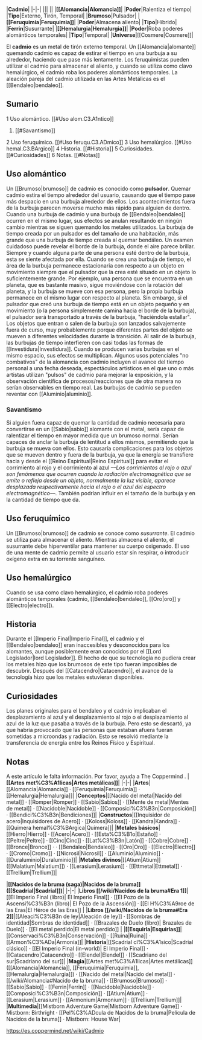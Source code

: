 

|**Cadmio**|
|-|-|
|||
||
|**[[Alomancia\|Alomancia]]**|
|**Poder**|Ralentiza el tiempo|
|**Tipo**|Externo, Tirón, Temporal|
|**Brumoso**|Pulsador|
|**[[Feruquimia\|Feruquimia]]**|
|**Poder**|Almacena aliento|
|**Tipo**|Hibrido|
|**Ferrin**|Susurrante|
|**[[Hemalurgia\|Hemalurgia]]**|
|**Poder**|Roba poderes alománticos temporales|
|**Tipo**|Temporal|
|**Universe**|[[Cosmere\|Cosmere]]|

El **cadmio** es un metal de tirón externo temporal. Un [[Alomancia\|alomante]] quemando cadmio es capaz de estirar el tiempo en una burbuja a su alrededor, haciendo que pase más lentamente. Los feruquimistas pueden utilizar el cadmio para almacenar el aliento, y cuando se utiliza como clavo hemalúrgico, el cadmio roba los poderes alománticos temporales.
La aleación pareja del cadmio utilizada en las Artes Metálicas es el [[Bendaleo\|bendaleo]].

## Sumario

1 Uso alomántico. [[#Uso alom.C3.A1ntico]] 

1. [[#Savantismo]] 


2 Uso feruquímico. [[#Uso feruqu.C3.ADmico]] 
3 Uso hemalúrgico. [[#Uso hemal.C3.BArgico]] 
4 Historia. [[#Historia]] 
5 Curiosidades. [[#Curiosidades]] 
6 Notas. [[#Notas]] 


## Uso alomántico
Un [[Brumoso\|brumoso]] de cadmio es conocido como **pulsador**. Quemar cadmio estira el tiempo alrededor del usuario, causando que el tiempo pase más despacio en una burbuja alrededor de ellos. Los acontecimientos fuera de la burbuja parecen moverse mucho más rápido para alguien de dentro.
Cuando una burbuja de cadmio y una burbuja de [[Bendaleo\|bendaleo]] ocurren en el mismo lugar, sus efectos se anulan resultando en ningún cambio mientras se siguen quemando los metales utilizados. La burbuja de tiempo creada por un pulsador es del tamaño de una habitación, más grande que una burbuja de tiempo creada al quemar bendáleo. Un examen cuidadoso puede revelar el borde de la burbuja, donde el aire parece brillar. Siempre y cuando alguna parte de una persona esté dentro de la burbuja, esta se siente afectada por ella.
Cuando se crea una burbuja de tiempo, el área de la burbuja permanece estacionaria con respecto a un objeto en movimiento siempre que el pulsador que la crea esté situado en un objeto lo suficientemente grande. Por ejemplo, una persona que se encuentra en un planeta, que es bastante masivo, sigue moviéndose con la rotación del planeta, y la burbuja se mueve con esa persona, pero la propia burbuja permanece en el mismo lugar con respecto al planeta. Sin embargo, si el pulsador que creó una burbuja de tiempo está en un objeto pequeño y en movimiento (o la persona simplemente camina hacia el borde de la burbuja), el pulsador será transportado a través de la burbuja, "haciéndola estallar". Los objetos que entran o salen de la burbuja son lanzados salvajemente fuera de curso, muy probablemente porque diferentes partes del objeto se mueven a diferentes velocidades durante la transición. Al salir de la burbuja, las burbujas de tiempo interfieren con casi todas las formas de [[Investidura\|Investidura]]. Cuando se producen varias burbujas en el mismo espacio, sus efectos se multiplican.
Algunos usos potenciales "no combativos" de la alomancia con cadmio incluyen el avance del tiempo personal a una fecha deseada, espectáculos artísticos en el que uno o más artistas utilizan "pulsos" de cadmio para mejorar la exposición, y la observación científica de procesos/reacciones que de otra manera no serían observables en tiempo real.
Las burbujas de cadmio se pueden reventar con [[Aluminio\|aluminio]].

### Savantismo
Si alguien fuera capaz de quemar la cantidad de cadmio necesaria para convertirse en un [[Sabio\|sabio]] alomante con el metal, sería capaz de ralentizar el tiempo en mayor medida que un brumoso normal. Serían capaces de anclar la burbuja de lentitud a ellos mismos, permitiendo que la burbuja se mueva con ellos. Esto causaría complicaciones para los objetos que se mueven dentro y fuera de la burbuja, ya que la energía se transfiere hacia y desde el [[Reino Espiritual\|Reino Espiritual]] para evitar el corrimiento al rojo y el corrimiento al azul *––Los corrimientos al rojo o azul son fenómenos que ocurren cuando la radiación electromagnética que se emite o refleja desde un objeto, normalmente la luz visible, aparece desplazada respectivamente hacia el rojo o el azul del espectro electromagnético––*. También podrían influir en el tamaño de la burbuja y en la cantidad de tiempo que da.

## Uso feruquímico
Un [[Brumoso\|brumoso]] de cadmio se conoce como *susurrante*. El cadmio se utiliza para almacenar el aliento. Mientras almacena el aliento, el susurrante debe hiperventilar para mantener su cuerpo oxigenado. El uso de una mente de cadmio permite al usuario estar sin respirar, o introducir oxígeno extra en su torrente sanguíneo.

## Uso hemalúrgico
Cuando se usa como clavo hemalúrgico, el cadmio roba poderes alománticos temporales (cadmio, [[Bendaleo\|bendaleo]], [[Oro\|oro]] y [[Electro\|electro]]).

## Historia
Durante el [[Imperio Final\|Imperio Final]], el cadmio y el [[Bendaleo\|bendaleo]] eran inaccesibles y desconocidos para los alomantes, aunque posiblemente eran conocidos por el [[Lord Legislador\|lord Legislador]]. El hecho de que su tecnología no pudiera crear los metales hizo que los brumosos de este tipo fueran imposibles de descubrir. Después del [[Catacendro\|Catacendro]], el avance de la tecnología hizo que los metales estuvieran disponibles.

## Curiosidades
Los planes originales para el bendaleo y el cadmio implicaban el desplazamiento al azul y el desplazamiento al rojo o el desplazamiento al azul de la luz que pasaba a través de la burbuja. Pero esto se descartó, ya que habría provocado que las personas que estaban afuera fueran sometidas a microondas y radiación. Esto se resolvió mediante la transferencia de energía entre los Reinos Físico y Espiritual.
## Notas

A este artículo le falta información. Por favor, ayuda a The Coppermind .
|**[[Artes met%C3%A1licas\|Artes metálicas]]**|
|-|-|
|**Artes**|[[Alomancia\|Alomancia]] · [[Feruquimia\|Feruquimia]] · [[Hemalurgia\|Hemalurgia]]|
|**Conceptos**|[[Nacido del metal\|Nacido del metal]] · [[Romper\|Romper]] · [[Sabio\|Sabios]] · [[Mente de metal\|Mentes de metal]] · [[Nacidoble\|Nacidoble]] · [[Composici%C3%B3n\|Composición]] · [[Bendici%C3%B3n\|Bendiciones]]|
|**Constructos**|[[Inquisidor de acero\|Inquisidores de Acero]] · [[Koloss\|Koloss]] · [[Kandra\|Kandra]] · [[Quimera hemal%C3%BArgica\|Quimera]]|
|**Metales básicos**|[[Hierro\|Hierro]] · [[Acero\|Acero]] · [[Esta%C3%B1o\|Estaño]] · [[Peltre\|Peltre]] · [[Cinc\|Cinc]] · [[Lat%C3%B3n\|Latón]] · [[Cobre\|Cobre]] · [[Bronce\|Bronce]] ·  · [[Bendaleo\|Bendaleo]] · [[Oro\|Oro]] · [[Electro\|Electro]] · [[Cromo\|Cromo]] · [[Nicrosil\|Nicrosil]] · [[Aluminio\|Aluminio]] · [[Duraluminio\|Duraluminio]]|
|**Metales divinos**|[[Atium\|Atium]] ([[Malatium\|Malatium]]) · [[Lerasium\|Lerasium]] · [[Ettmetal\|Ettmetal]] · [[Trellium\|Trellium]]|

|**[[Nacidos de la bruma (saga)\|Nacidos de la bruma]] ([[Scadrial\|Scadrial]])**|
|-|-|
|**Libros [[/wiki/Nacidos de la bruma#Era 1]]**|[[El Imperio Final (libro)\| El Imperio Final]] · [[El Pozo de la Ascensi%C3%B3n (libro)\| El Pozo de la Ascensión]] · [[El H%C3%A9roe de las Eras\|El Héroe de las Eras]] |
|**Libros [[/wiki/Nacidos de la bruma#Era 2]]**|[[Aleaci%C3%B3n de ley\|Aleación de ley]] · [[Sombras de identidad\|Sombras de identidad]] · [[Brazales de Duelo (libro)\| Brazales de Duelo]] · [[El metal perdido\|El metal perdido]]  |
|**[[Esquirla\|Esquirlas]]**|[[Conservaci%C3%B3n\|Conservación]] · [[Ruina\|Ruina]] · [[Armon%C3%ADa\|Armonía]]|
|**Historia**|[[Scadrial cl%C3%A1sico\|Scadrial clásico]] · [[El Imperio Final (in-world)\| El Imperio Final]] · [[Catacendro\|Catacendro]] · [[Elendel\|Elendel]] · [[Scadriano del sur\|Scadriano del sur]]|
|**Magia**|[[Artes met%C3%A1licas\|Artes metálicas]] ([[Alomancia\|Alomancia]], [[Feruquimia\|Feruquimia]], [[Hemalurgia\|Hemalurgia]]) · [[Nacido del metal\|Nacido del metal]] · [[/wiki/Alomancia#Nacido de la bruma]] · [[Brumoso\|Brumoso]] · [[Sabio\|Sabio]] · [[Ferrin\|Ferrin]] · [[Nacidoble\|Nacidoble]] · [[Composici%C3%B3n\|Composición]] · [[Atium\|Atium]] · [[Lerasium\|Lerasium]] · [[Armonium\|Armonium]] · [[Trellium\|Trellium]]|
|**Multimedia**|[[Mistborn Adventure Game\|Mistborn Adventure Game‎‎]] · Mistborn: Birthright · [[Pel%C3%ADcula de Nacidos de la bruma\|Película de Nacidos de la bruma]] · Mistborn: House War|



https://es.coppermind.net/wiki/Cadmio
